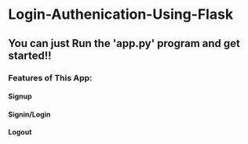 # Login-Authenication-Using-Flask

## You can just Run the 'app.py' program and get started!!

### Features of This App:
#### Signup
#### Signin/Login
#### Logout
